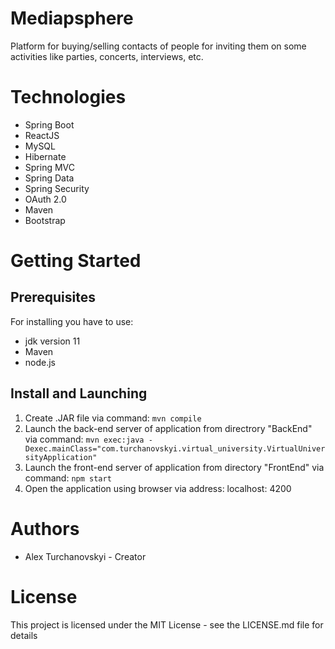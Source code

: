 # Mediapsphere

Platform for buying/selling contacts of people for inviting them on some activities  like parties, concerts, interviews, etc. 

# Technologies
  
  - Spring Boot 
  - ReactJS 
  - MySQL 
  - Hibernate 
  - Spring MVC 
  - Spring Data 
  - Spring Security 
  - OAuth 2.0 
  - Maven 
  - Bootstrap

# Getting Started
## Prerequisites

For installing you have to use:<br/>
  - jdk version 11 <br/>
  - Maven <br/>
  - node.js <br/>
  
## Install and Launching


1) Create .JAR file via command: ```mvn compile```
2) Launch the back-end server of application from directrory "BackEnd" via command: ```mvn exec:java -Dexec.mainClass="com.turchanovskyi.virtual_university.VirtualUniversityApplication"```
3) Launch the front-end server of application from directory "FrontEnd" via command: ``` npm start ```
4) Open the application using browser via address: localhost: 4200

# Authors

 - Alex Turchanovskyi - Creator
 
# License
 
This project is licensed under the MIT License - see the LICENSE.md file for details
  
